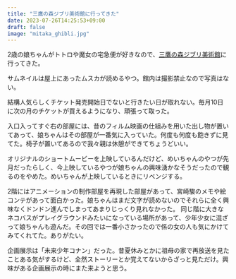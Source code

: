 ```yaml
---
title: "三鷹の森ジブリ美術館に行ってきた"
date: 2023-07-26T14:25:53+09:00
draft: false
image: "mitaka_ghibli.jpg"
---
```


2歳の娘ちゃんがトトロや魔女の宅急便が好きなので、[三鷹の森ジブリ美術館](https://www.ghibli-museum.jp/)に行ってきた。

サムネイルは屋上にあったムスカが読めるやつ。館内は撮影禁止なので写真はない。

結構人気らしくチケット発売開始日でないと行きたい日が取れない。毎月10日に次の月のチケットが買えるようになり、頑張って取った。

入口入ってすぐ右の部屋には、昔のフィルム映画の仕組みを用いた出し物が置いてあって、娘ちゃんはその部屋が一番気に入っていた。何度も何度も飽きずに見てた。椅子が置いてあるので我々親は休憩ができてちょうどいい。

オリジナルのショートムービーを上映しているんだけど、めいちゃんのやつが先月だったらしく、今上映しているやつが娘ちゃんの興味湧かなそうだったので観るのをやめた。めいちゃんが上映しているときにリベンジする。

2階にはアニメーションの制作部屋を再現した部屋があって、宮崎駿のメモや絵コンテがあって面白かった。娘ちゃんはまだ文字が読めないのでそれらに全く興味なくドンドン進んでしまってあまりじっくり見れなかった。
同じ階に大きなネコバスがプレイグラウンドみたいになっている場所があって、少年少女に混ざって娘ちゃんも遊んだ。その回では一番小さかったので係の女の人も気にかけてみてくれてた。ありがたい。

企画展示は「未来少年コナン」だった。昔夏休みとかに祖母の家で再放送を見たことある気がするけど、全然ストーリーとか覚えてないからざっと見ただけ。興味がある企画展示の時にまた来ようと思う。